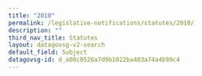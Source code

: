 ```yaml
---
title: "2010"
permalink: /legislative-notifications/statutes/2010/
description: ""
third_nav_title: Statutes
layout: datagovsg-v2-search
default_field: Subject
datagovsg-id: d_a08c0526a7d9b1022ba403a74a4b99c4
---
```


